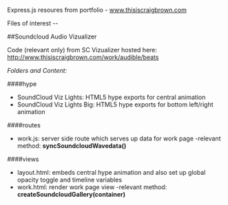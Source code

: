 Express.js resoures from portfolio - www.thisiscraigbrown.com

Files of interest --

##Soundcloud Audio Vizualizer

Code (relevant only) from SC Vizualizer hosted here: http://www.thisiscraigbrown.com/work/audible/beats

*Folders and Content:*

####hype
  - SoundCloud Viz Lights: HTML5 hype exports for central animation
  - SoundCloud Viz Lights Big: HTML5 hype exports for bottom left/right animation

####routes
  - work.js: server side route which serves up data for work page
    -relevant method: **syncSoundcloudWavedata()**

####views
  - layout.html: embeds central hype animation and also set up global opacity toggle and timeline variables
  - work.html: render work page view
    -relevant method: **createSoundcloudGallery(container)**
